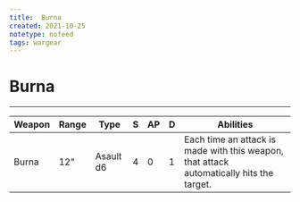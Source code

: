 ```yaml
---
title:  Burna
created: 2021-10-25
notetype: nofeed
tags: wargear
---
```

# Burna

---

| Weapon | Range | Type      | S   | AP  | D   | Abilities                                                                                |
| ------ | ----- | --------- | --- | --- | --- | ---------------------------------------------------------------------------------------- |
| Burna  | 12"   | Asault d6 | 4   | 0   | 1   | Each time an attack is made with this weapon, that attack automatically hits the target. | 
